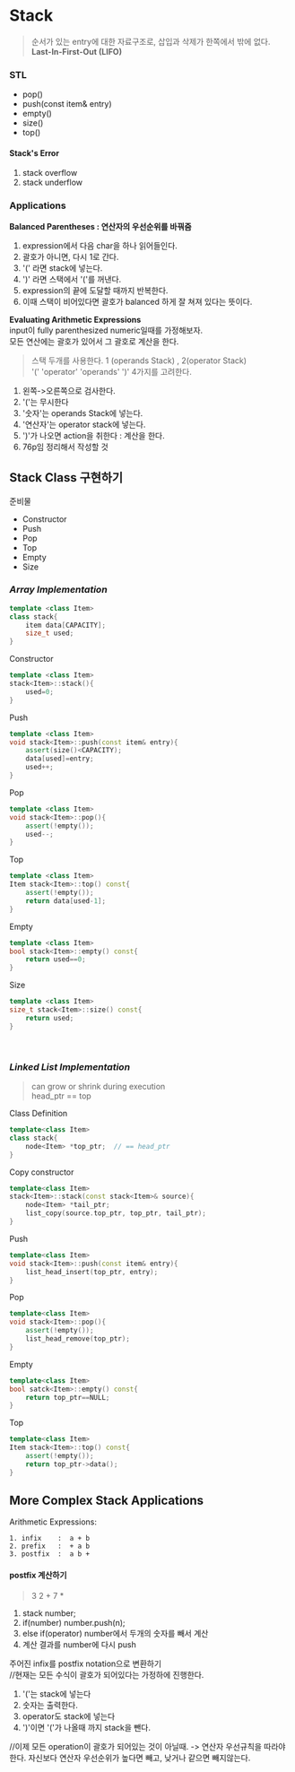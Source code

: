 # Stack
> 순서가 있는 entry에 대한 자료구조로, 삽입과 삭제가 한쪽에서 밖에 없다.  
> **Last-In-First-Out (LIFO)**

### STL
- pop()
- push(const item& entry)
- empty()
- size()
- top()

#### Stack's Error
1. stack overflow
2. stack underflow

### Applications

**Balanced Parentheses : 연산자의 우선순위를 바꿔줌**
1. expression에서 다음 char을 하나 읽어들인다.
2. 괄호가 아니면, 다시 1로 간다.
3. '(' 라면 stack에 넣는다.
4. ')' 라면 스택에서 '('를 꺼낸다.
5. expression의 끝에 도달할 때까지 반복한다.
6. 이때 스택이 비어있다면 괄호가 balanced 하게 잘 쳐져 있다는 뜻이다.

**Evaluating Arithmetic Expressions**  
input이 fully parenthesized numeric일때를 가정해보자.  
모든 연산에는 괄호가 있어서 그 괄호로 계산을 한다.  
> 스택 두개를 사용한다. 1 (operands Stack) , 2(operator Stack)  
> '(' 'operator' 'operands' ')' 4가지를 고려한다.

1. 왼쪽->오른쪽으로 검사한다.
2. '('는 무시한다 
3. '숫자'는 operands Stack에 넣는다.
4. '연산자'는 operator stack에 넣는다.
5. ')'가 나오면 action을 취한다 : 계산을 한다.
6. 76p임 정리해서 작성할 것

## Stack Class 구현하기
준비물
- Constructor
- Push
- Pop
- Top
- Empty
- Size
  
### *Array Implementation*
```cpp
template <class Item>
class stack{
    item data[CAPACITY];
    size_t used;
}
```

Constructor
```cpp
template <class Item>
stack<Item>::stack(){
    used=0;
}
```

Push
```cpp
template <class Item>
void stack<Item>::push(const item& entry){
    assert(size()<CAPACITY);
    data[used]=entry;
    used++;
}
```

Pop
```cpp
template <class Item>
void stack<Item>::pop(){
    assert(!empty());
    used--;
}
```

Top
```cpp
template <class Item>
Item stack<Item>::top() const{
    assert(!empty());
    return data[used-1];
}
```

Empty
```cpp
template <class Item>
bool stack<Item>::empty() const{
    return used==0;
}
```

Size
```cpp
template <class Item>
size_t stack<Item>::size() const{
    return used;
}
```
<br>

### *Linked List Implementation*
> can grow or shrink during execution  
> head_ptr == top

Class Definition
```cpp
template<class Item>
class stack{
    node<Item> *top_ptr;  // == head_ptr
}
```
Copy constructor
```cpp
template<class Item>
stack<Item>::stack(const stack<Item>& source){
    node<Item> *tail_ptr;
    list_copy(source.top_ptr, top_ptr, tail_ptr);
}
```
Push
```cpp
template<class Item>
void stack<Item>::push(const item& entry){
    list_head_insert(top_ptr, entry);
}
```
Pop
```cpp
template<class Item>
void stack<Item>::pop(){
    assert(!empty());
    list_head_remove(top_ptr);
}
```
Empty
```cpp
template<class Item>
bool satck<Item>::empty() const{
    return top_ptr==NULL;
}
```

Top
```cpp
template<class Item>
Item stack<Item>::top() const{
    assert(!empty());
    return top_ptr->data();
}
```

## More Complex Stack Applications  
Arithmetic Expressions:
```
1. infix    :  a + b 
2. prefix   :  + a b
3. postfix  :  a b +  
```

#### postfix 계산하기  
> 3 2 + 7 *

1. stack<double> number;
2. if(number) number.push(n);
3. else if(operator) number에서 두개의 숫자를 빼서 계산
4. 계산 결과를 number에 다시 push


주어진 infix를 postfix notation으로 변환하기  
//현재는 모든 수식이 괄호가 되어있다는 가정하에 진행한다.
1. '('는 stack에 넣는다
2. 숫자는 출력한다.
3. operator도 stack에 넣는다
4. ')'이면 '('가 나올때 까지 stack을 뺀다.

//이제 모든 operation이 괄호가 되어있는 것이 아닐때.
-> 연산자 우선규칙을 따라야 한다.
자신보다 연산자 우선순위가 높다면 빼고, 낮거나 같으면 빼지않는다.
